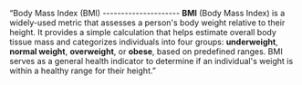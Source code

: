 “Body Mass Index (BMI) --------------------- **BMI** (Body Mass Index) is a widely-used metric that assesses a person's body weight relative to their height. It provides a simple calculation that helps estimate overall body tissue mass and categorizes individuals into four groups: **underweight**, **normal weight**, **overweight**, or **obese**, based on predefined ranges. BMI serves as a general health indicator to determine if an individual's weight is within a healthy range for their height.”



